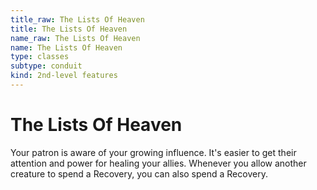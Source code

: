 ```yaml
---
title_raw: The Lists Of Heaven
title: The Lists Of Heaven
name_raw: The Lists Of Heaven
name: The Lists Of Heaven
type: classes
subtype: conduit
kind: 2nd-level features
---
```


# The Lists Of Heaven

Your patron is aware of your growing influence. It's easier to get their attention and power for healing your allies. Whenever you allow another creature to spend a Recovery, you can also spend a Recovery.
